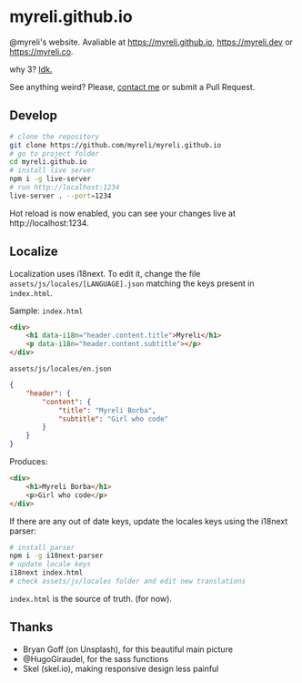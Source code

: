 # myreli.github.io

@myreli's website. Avaliable at https://myreli.github.io, https://myreli.dev or https://myreli.co. 

why 3? [Idk.](https://www.youtube.com/watch?v=LKbjeNa8Eig)

See anything weird? Please, [contact me](https://myreli.dev/#contact) or submit a Pull Request.

## Develop 

```bash
# clone the repository
git clone https://github.com/myreli/myreli.github.io
# go to project folder
cd myreli.github.io
# install live server 
npm i -g live-server
# run http://localhost:1234
live-server . --port=1234
```

Hot reload is now enabled, you can see your changes live at http://localhost:1234.

## Localize

Localization uses i18next. To edit it, change the file `assets/js/locales/[LANGUAGE].json` matching the keys present in `index.html`.

Sample:
`index.html`
```html
<div>
	<h1 data-i18n="header.content.title">Myreli</h1>
	<p data-i18n="header.content.subtitle"></p>
</div>
```
`assets/js/locales/en.json`
```json
{
	"header": {
		"content": {
			"title": "Myreli Borba",
			"subtitle": "Girl who code" 
		}
	}
}
```

Produces: 
```html
<div>
	<h1>Myreli Borba</h1>
	<p>Girl who code</p>
</div>
```

If there are any out of date keys, update the locales keys using the i18next parser:

```bash
# install parser
npm i -g i18next-parser
# update locale keys 
i18next index.html
# check assets/js/locales folder and edit new translations
```

`index.html` is the source of truth. (for now). 

## Thanks

- Bryan Goff (on Unsplash), for this beautiful main picture
- @HugoGiraudel, for the sass functions 
- Skel (skel.io), making responsive design less painful
